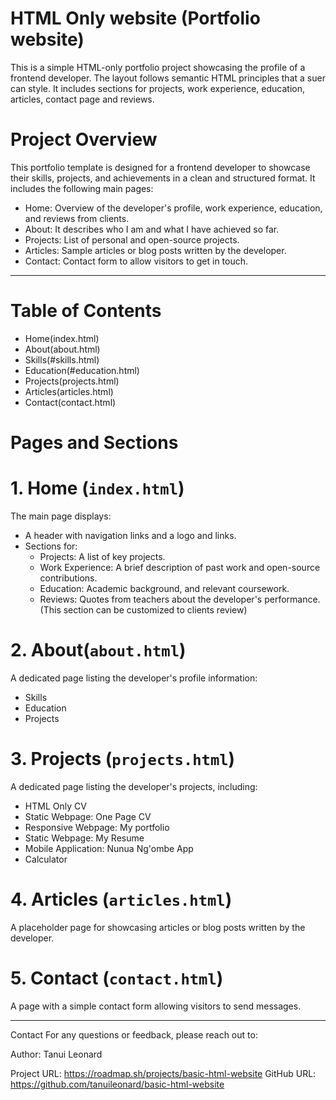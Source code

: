 # HTML Only website (Portfolio website)

This is a simple HTML-only portfolio project showcasing the profile of a frontend developer. The layout follows semantic HTML principles that a suer can style. It includes sections for projects, work experience, education, articles, contact page and reviews.



# Project Overview

This portfolio template is designed for a frontend developer to showcase their skills, projects, and achievements in a clean and structured format. It includes the following main pages:

- Home: Overview of the developer's profile, work experience, education, and reviews from clients.
- About: It describes who I am and what I have achieved so far.
- Projects: List of personal and open-source projects.
- Articles: Sample articles or blog posts written by the developer.
- Contact: Contact form to allow visitors to get in touch.

---

# Table of Contents

- Home(index.html)
- About(about.html)
- Skills(#skills.html)
- Education(#education.html)
- Projects(projects.html)
- Articles(articles.html)
- Contact(contact.html)

# Pages and Sections

# 1. Home (`index.html`)
The main page displays:
- A header with navigation links and a logo and links.
- Sections for:
  - Projects: A list of key projects.
  - Work Experience: A brief description of past work and open-source contributions.
  - Education: Academic background, and relevant coursework.
  - Reviews: Quotes from teachers about the developer's performance.(This section can be customized to clients review)

# 2. About(`about.html`)
A dedicated page listing the developer's profile information:
- Skills
- Education
- Projects 

# 3. Projects (`projects.html`)
A dedicated page listing the developer's projects, including:
- HTML Only CV 
- Static Webpage: One Page CV
- Responsive Webpage: My portfolio
- Static Webpage: My Resume
- Mobile Application: Nunua Ng'ombe App
- Calculator

# 4. Articles (`articles.html`)
A placeholder page for showcasing articles or blog posts written by the developer.

# 5. Contact (`contact.html`)
A page with a simple contact form allowing visitors to send messages.

---
Contact
For any questions or feedback, please reach out to:

Author: Tanui Leonard

Project URL: https://roadmap.sh/projects/basic-html-website
GitHub URL: https://github.com/tanuileonard/basic-html-website
